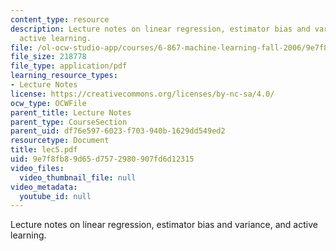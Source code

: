 ```yaml
---
content_type: resource
description: Lecture notes on linear regression, estimator bias and variance, and
  active learning.
file: /ol-ocw-studio-app/courses/6-867-machine-learning-fall-2006/9e7f8fb89d65d7572980907fd6d12315_lec5.pdf
file_size: 218778
file_type: application/pdf
learning_resource_types:
- Lecture Notes
license: https://creativecommons.org/licenses/by-nc-sa/4.0/
ocw_type: OCWFile
parent_title: Lecture Notes
parent_type: CourseSection
parent_uid: df76e597-6023-f703-940b-1629dd549ed2
resourcetype: Document
title: lec5.pdf
uid: 9e7f8fb8-9d65-d757-2980-907fd6d12315
video_files:
  video_thumbnail_file: null
video_metadata:
  youtube_id: null
---
```

Lecture notes on linear regression, estimator bias and variance, and active learning.